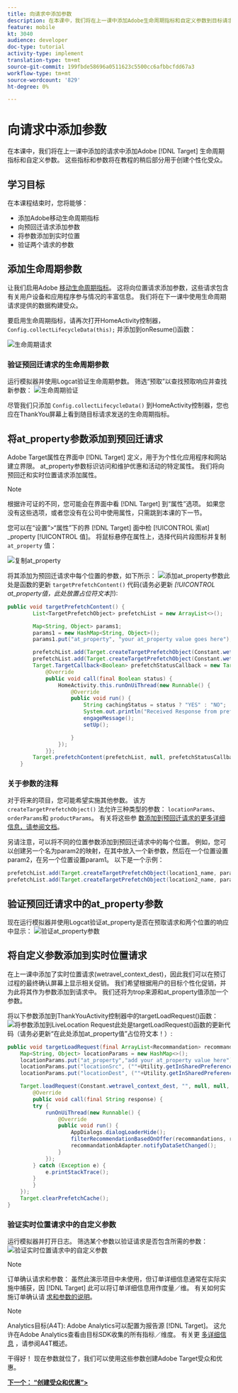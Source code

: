 ```yaml
---
title: 向请求中添加参数
description: 在本课中，我们将在上一课中添加Adobe生命周期指标和自定义参数到目标请求中。 这些指标和参数将在教程的稍后部分用于创建个性化受众。
feature: mobile
kt: 3040
audience: developer
doc-type: tutorial
activity-type: implement
translation-type: tm+mt
source-git-commit: 199fbde58696a0511623c5500cc6afbbcfdd67a3
workflow-type: tm+mt
source-wordcount: '829'
ht-degree: 0%

---
```



# 向请求中添加参数

在本课中，我们将在上一课中添加的请求中添加Adobe [!DNL Target] 生命周期指标和自定义参数。 这些指标和参数将在教程的稍后部分用于创建个性化受众。

## 学习目标

在本课程结束时，您将能够：

* 添加Adobe移动生命周期指标
* 向预回迁请求添加参数
* 将参数添加到实时位置
* 验证两个请求的参数

## 添加生命周期参数

让我们启用Adobe [移动生命周期指标](https://docs.adobe.com/content/help/en/mobile-services/android/metrics.html)。 这将向位置请求添加参数，这些请求包含有关用户设备和应用程序参与情况的丰富信息。 我们将在下一课中使用生命周期请求提供的数据构建受众。

要启用生命周期指标，请再次打开HomeActivity控制器， `Config.collectLifecycleData(this);` 并添加到onResume()函数：

![生命周期请求](assets/lifecycle_code.jpg)

### 验证预回迁请求的生命周期参数

运行模拟器并使用Logcat验证生命周期参数。 筛选“预取”以查找预取响应并查找新参数：
![生命周期验证](assets/lifecycle_validation.jpg)

尽管我们只添加 `Config.collectLifecycleData()` 到HomeActivity控制器，您也应在ThankYou屏幕上看到随目标请求发送的生命周期指标。

## 将at_property参数添加到预回迁请求

Adobe Target属性在界面中 [!DNL Target] 定义，用于为个性化应用程序和网站建立界限。 at_property参数标识访问和维护优惠和活动的特定属性。 我们将向预回迁和实时位置请求添加属性。

>[!NOTE]
>
>根据许可证的不同，您可能会在界面中看 [!DNL Target] 到“属性”选项。 如果您没有这些选项，或者您没有在公司中使用属性，只需跳到本课的下一节。

您可以在“设置”>“属性”下的界 [!DNL Target] 面中检 [!UICONTROL 索at] _property [!UICONTROL 值]。  将鼠标悬停在属性上，选择代码片段图标并复制 `at_property` 值：

![复制at_property](assets/at_property_interface.jpg)

将其添加为预回迁请求中每个位置的参数，如下所示：
![添加at_property参](assets/params_at_property.jpg)数此处是函数的更新 `targetPrefetchContent()` 代码(请务必更新 _[!UICONTROL at_property值，此处放置占位符文本]_!):

```java
public void targetPrefetchContent() {
        List<TargetPrefetchObject> prefetchList = new ArrayList<>();

        Map<String, Object> params1;
        params1 = new HashMap<String, Object>();
        params1.put("at_property", "your at_property value goes here");

        prefetchList.add(Target.createTargetPrefetchObject(Constant.wetravel_engage_home, params1));
        prefetchList.add(Target.createTargetPrefetchObject(Constant.wetravel_engage_search, params1));
        Target.TargetCallback<Boolean> prefetchStatusCallback = new Target.TargetCallback<Boolean>() {
            @Override
            public void call(final Boolean status) {
                HomeActivity.this.runOnUiThread(new Runnable() {
                    @Override
                    public void run() {
                        String cachingStatus = status ? "YES" : "NO";
                        System.out.println("Received Response from prefetch : " + cachingStatus);
                        engageMessage();
                        setUp();

                    }
                });
            }};
        Target.prefetchContent(prefetchList, null, prefetchStatusCallback);
    }
```

### 关于参数的注释

对于将来的项目，您可能希望实施其他参数。 该方 `createTargetPrefetchObject()` 法允许三种类型的参数： `locationParams`、 `orderParams`和 `productParams`。 有关将这些参 [数添加到预回迁请求的更多详细信息，请参阅文档](https://docs.adobe.com/content/help/en/mobile-services/android/target-android/c-mob-target-prefetch-android.html)。

另请注意，可以将不同的位置参数添加到预回迁请求中的每个位置。 例如，您可以创建另一个名为param2的映射，在其中放入一个新参数，然后在一个位置设置param2，在另一个位置设置param1。 以下是一个示例：

```java
prefetchList.add(Target.createTargetPrefetchObject(location1_name, params1);
prefetchList.add(Target.createTargetPrefetchObject(location2_name, params2);
```

## 验证预回迁请求中的at_property参数

现在运行模拟器并使用Logcat验证at_property是否在预取请求和两个位置的响应中显示：
![验证at_property参数](assets/parameters_at_property_validation.jpg)

## 将自定义参数添加到实时位置请求

在上一课中添加了实时位置请求(wetravel_context_dest)，因此我们可以在预订过程的最终确认屏幕上显示相关促销。 我们希望根据用户的目标个性化促销，并为此将其作为参数添加到请求中。 我们还将为trop来源和at_property值添加一个参数。

将以下参数添加到ThankYouActivity控制器中的targetLoadRequest()函数：
![将参数添加到Live](assets/parameters_live_location.jpg)Location Request此处是targetLoadRequest()函数的更新代码（请务必更新“在此处添加at_property值”占位符文本！）:

```java
public void targetLoadRequest(final ArrayList<Recommandation> recommandations) {
    Map<String, Object> locationParams = new HashMap<>();
    locationParams.put("at_property","add your at_property value here");
    locationParams.put("locationSrc", (""+Utility.getInSharedPreference(ThankYouActivity.this,Constant.departure,"")));
    locationParams.put("locationDest", (""+Utility.getInSharedPreference(ThankYouActivity.this,Constant.destination,"")));

    Target.loadRequest(Constant.wetravel_context_dest, "", null, null, locationParams, new Target.TargetCallback<String>() {
        @Override
        public void call(final String response) {
        try {
            runOnUiThread(new Runnable() {
                @Override
                public void run() {
                    AppDialogs.dialogLoaderHide();
                    filterRecommendationBasedOnOffer(recommandations, response);
                    recommandationbAdapter.notifyDataSetChanged();
                }
            });
        } catch (Exception e) {
            e.printStackTrace();
        }
        }
    });
    Target.clearPrefetchCache();
}
```

### 验证实时位置请求中的自定义参数

运行模拟器并打开日志。 筛选某个参数以验证请求是否包含所需的参数：
![验证实时位置请求中的自定义参数](assets/parameters_live_location_validation.jpg)

>[!NOTE]
>
>订单确认请求和参数： 虽然此演示项目中未使用，但订单详细信息通常在实际实施中捕获，因 [!DNL Target] 此可以将订单详细信息用作度量／维。 有关如何实施订单确认请 [求和参数的说明](https://docs.adobe.com/content/help/en/mobile-services/android/target-android/c-target-methods.html)。

>[!NOTE]
>
>Analytics目标(A4T): Adobe Analytics可以配置为报告源 [!DNL Target]。 这允许在Adobe Analytics查看由目标SDK收集的所有指标／维度。 有关更 [多详细信息](https://docs.adobe.com/content/help/en/target/using/integrate/a4t/a4t.html) ，请参阅A4T概述。

干得好！ 现在参数就位了，我们可以使用这些参数创建Adobe Target受众和优惠。

**[下一个： “创建受众和优惠”>](create-audiences-and-offers.md)**

